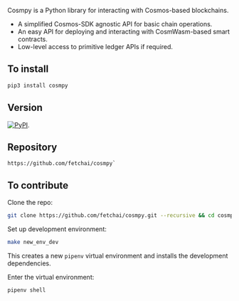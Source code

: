 Cosmpy is a Python library for interacting with Cosmos-based blockchains.

* A simplified Cosmos-SDK agnostic API for basic chain operations.
* An easy API for deploying and interacting with CosmWasm-based smart contracts.
* Low-level access to primitive ledger APIs if required.

## To install

``` bash
pip3 install cosmpy
```

## Version

<a href="https://img.shields.io/pypi/v/cosmpy" target="_blank"><img alt="PyPI" src="https://img.shields.io/pypi/v/cosmpy" /></a>.

## Repository

```
https://github.com/fetchai/cosmpy`
```

## To contribute

Clone the repo:

``` bash
git clone https://github.com/fetchai/cosmpy.git --recursive && cd cosmpy
```

Set up development environment:

``` bash
make new_env_dev
```

This creates a new `pipenv` virtual environment and installs the development dependencies.

Enter the virtual environment: 

``` bash
pipenv shell
```
     
